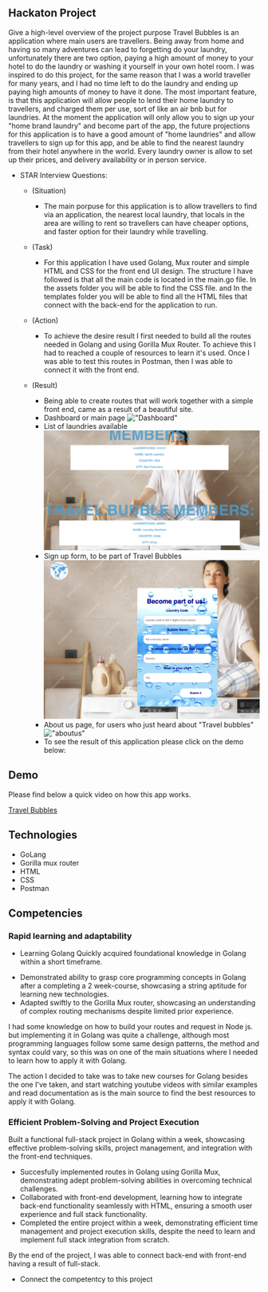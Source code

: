 ## Hackaton Project
Give a high-level overview of the project purpose
Travel Bubbles is an application where main users are travellers. Being away from home and having so many adventures can lead to forgetting do your laundry, unfortunately there are two option, paying a high amount of money to your hotel to do the laundry or washing it yourself in your own hotel room. 
I was inspired to do this project, for the same reason that I was a world traveller for many years, and I had no time left to do the laundry and ending up paying high amounts of money to have it done.
The most important feature, is that this application will allow people to lend their home laundry to travellers, and charged them per use, sort of like an air bnb but for laundries. At the moment the application will only allow you to sign up your "home brand laundry" and become part of the app, the future projections for this application is to have a good amount of "home laundries" and allow travellers to sign up for this app, and be able to find the nearest laundry from their hotel anywhere in the world. Every laundry owner is allow to set up their prices, and delivery availability or in person service.

- STAR Interview Questions:
    - (Situation) 
        * The main porpuse for this application is to allow travellers to find via an application, the nearest local laundry, that locals in the area are willing to rent so travellers can have cheaper options, and faster option for their laundry while travelling.
    - (Task) 
         * For this application I have used Golang, Mux router and simple HTML and CSS for the front end UI design. The structure I have followed is that all the main code is located in the main.go file. 
            In the assets folder you will be able to find the CSS file. and In the templates folder you will be able to find all the HTML files that connect with the back-end for the application to run.
    - (Action) 
        * To achieve the desire result I first needed to build all the routes needed in Golang and using Gorilla Mux Router. To achieve this I had to reached a couple of resources to learn it's used. Once I was able to test this routes in Postman, then I was able to connect it with the front end.
    - (Result) 

        * Being able to create routes that will work together with a simple front end, came as a result of a beautiful site.
        - Dashboard or main page
        !["Dashboard"](../Images/dashboardTravel.png)
        - List of laundries available
        !["memberspage"](../Images/members.png)
        - Sign up form, to be part of Travel Bubbles
        !["signupform"](../Images/signupformTravel.png)
        - About us page, for users who just heard about "Travel bubbles"
        !["aboutus"](../Images/aboutUsTravel.png)
         * To see the result of this application please click on the demo below:

## Demo
Please find below a quick video on how this app works. 


[Travel Bubbles](https://www.youtube.com/watch?v=PTfLnhe1lV4)

## Technologies
- GoLang
- Gorilla mux router
- HTML
- CSS
- Postman


## Competencies
### Rapid learning and adaptability
- Learning Golang
Quickly acquired foundational knowledge in Golang within a short timeframe.
* Demonstrated ability to grasp core programming concepts in Golang after a completing a 2 week-course, showcasing a string aptitude for learning new technologies.
* Adapted swiftly to the Gorilla Mux router, showcasing an understanding of complex routing mechanisms despite limited prior experience.

I had some knowledge on how to build your routes and request in Node js. but implementing it in Golang was quite a challenge, although most programming languages follow some same design patterns, the method and syntax could vary, so this was on one of the main situations where I needed to learn how to apply it with Golang.

The action I decided to take was to take new courses for Golang besides the one I've taken, and start watching youtube videos with similar examples and read documentation as is the main source to find the best resources to apply it with Golang.
 


### Efficient Problem-Solving and Project Execution
Built a functional full-stack project in Golang within a week, showcasing effective problem-solving skills, project management, and integration with the front-end techniques.
* Succesfully implemented routes in Golang using Gorilla Mux, demonstrating adept problem-solving abilities in overcoming technical challenges.
* Collaborated with front-end development, learning how to integrate back-end functionality seamlessly with HTML, ensuring a smooth user experience and full stack functionality.
* Completed the entire project within a week, demonstrating efficient time management and project execution skills, despite the need to learn and implement full stack integration from scratch.
 
 By the end of the project, I was able to connect back-end with front-end having a result of full-stack.
- Connect the competentcy to this project